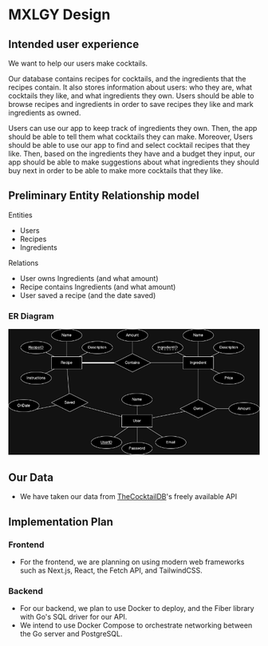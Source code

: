 # MXLGY Design
## Intended user experience

We want to help our users make cocktails. 

Our database contains recipes for cocktails, and the ingredients that the recipes contain. It also stores information about users: who they are, what cocktails they like, and what ingredients they own. Users should be able to browse recipes and ingredients in order to save recipes they like and mark ingredients as owned.

Users can use our app to keep track of ingredients they own. Then, the app should be able to tell them what cocktails they can make. Moreover, Users should be able to use our app to find and select cocktail recipes that they like. Then, based on the ingredients they have and a budget they input, our app should be able to make suggestions about what ingredients they should buy next in order to be able to make more cocktails that they like. 

## Preliminary Entity Relationship model
Entities
- Users
- Recipes
- Ingredients

Relations
- User owns Ingredients (and what amount)
- Recipe contains Ingredients (and what amount)
- User saved a recipe (and the date saved)

### ER Diagram
![er model](ERmodel.png)

## Our Data
- We have taken our data from [TheCocktailDB](https://www.thecocktaildb.com/)'s freely available API

## Implementation Plan

### Frontend
- For the frontend, we are planning on using modern web frameworks such as Next.js, React, the Fetch API, and TailwindCSS.

### Backend
- For our backend, we plan to use Docker to deploy, and the Fiber library with Go's SQL driver for our API.
- We intend to use Docker Compose to orchestrate networking between the Go server and PostgreSQL.
